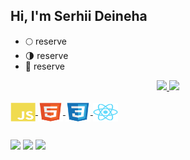 ## Hi, I'm Serhii Deineha
- 🌕  reserve
- 🌗  reserve
- 🌚  reserve

<div align="center">
  <a href="https://github.com/mazasergaca">
  <img width="50%" src="https://github-readme-stats.vercel.app/api?username=mazasergaca&show_icons=true&theme=github_dark&include_all_commits=true&count_private=true"/>
  <img width="45%" src="https://github-readme-stats.vercel.app/api/top-langs/?username=mazasergaca&layout=compact&theme=github_dark"/>
 </div>
  
  <div style="display: inline_block"><br>
  <img align="center" alt="Js" height="30" width="40" src="https://raw.githubusercontent.com/devicons/devicon/master/icons/javascript/javascript-plain.svg">
  <img align="center" alt="HTML" height="30" width="40" src="https://raw.githubusercontent.com/devicons/devicon/master/icons/html5/html5-original.svg">
  <img align="center" alt="CSS" height="30" width="40" src="https://raw.githubusercontent.com/devicons/devicon/master/icons/css3/css3-original.svg">
  <img align="center" alt="React" height="30" width="40" src="https://raw.githubusercontent.com/devicons/devicon/c5378d6c2510ffa0b3e4475af95618a8048d6cf1/icons/react/react-original.svg">  
  </div>
 
  
  ##
  
  <div> 
  <a href = "mailto:sergdd42@gmail.com"><img src="https://img.shields.io/badge/-Gmail-%23333?style=for-the-badge&logo=gmail&logoColor=white" target="_blank"></a>
  <a href="https://www.linkedin.com/in/serhii-deineha/" target="_blank"><img src="https://img.shields.io/badge/-LinkedIn-%230077B5?style=for-the-badge&logo=linkedin&logoColor=white" target="_blank"></a> 
    <a href="https://www.codewars.com/users/SerhiiDeineha" target="_blank"><img src="https://img.shields.io/badge/Codewars-B1361E?style=for-the-badge&logo=codewars&logoColor=grey" target="_blank"></a>
</div>
